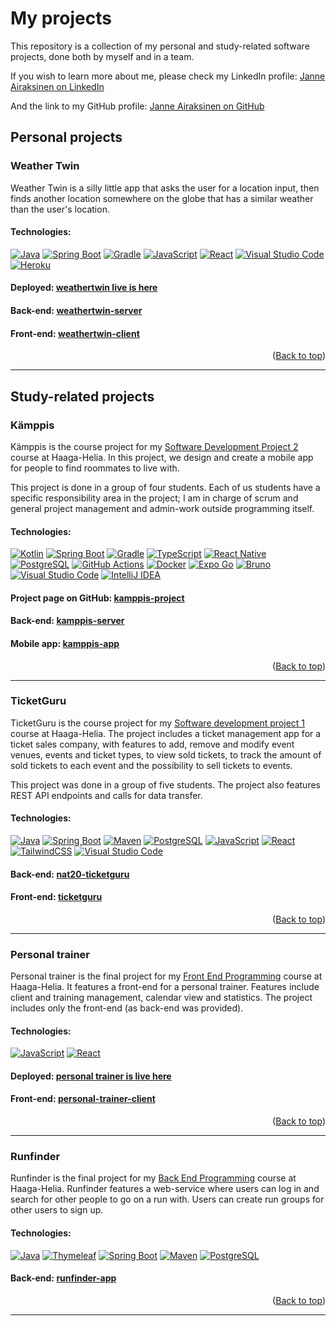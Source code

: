 # My projects
This repository is a collection of my personal and study-related software projects, done both by myself and in a team.

If you wish to learn more about me, please check my LinkedIn profile: [Janne Airaksinen on LinkedIn](https://www.linkedin.com/in/janair/)

And the link to my GitHub profile: [Janne Airaksinen on GitHub](https://github.com/devaajanne)

## Personal projects

### Weather Twin
Weather Twin is a silly little app that asks the user for a location input, then finds another location somewhere on the globe that has a similar weather than the user's location.

#### Technologies:
[![Java][java-logo]][java-url]
[![Spring Boot][spring-logo]][spring-url]
[![Gradle][gradle-logo]][gradle-url]
[![JavaScript][javascript-logo]][javascript-url]
[![React][react-logo]][react-url]
[![Visual Studio Code][vs-code-logo]][vs-code-url]
[![Heroku][heroku-logo]][heroku-url]

#### Deployed: [weathertwin live is here](https://devaajanne.github.io/weathertwin-client/)
#### Back-end: [weathertwin-server](https://github.com/devaajanne/weathertwin-server)
#### Front-end: [weathertwin-client](https://github.com/devaajanne/weathertwin-client)
<p align="right">(<a href="#top">Back to top</a>)</p>

---

## Study-related projects

### Kämppis
Kämppis is the course project for my [Software Development Project 2](https://opinto-opas.haaga-helia.fi/course_unit/SOF007AS3AE) course at Haaga-Helia. In this project, we design and create a mobile app for people to find roommates to live with.

This project is done in a group of four students. Each of us students have a specific responsibility area in the project; I am in charge of scrum and general project management and admin-work outside programming itself.

#### Technologies:
[![Kotlin][kotlin-logo]][kotlin-url]
[![Spring Boot][spring-logo]][spring-url]
[![Gradle][gradle-logo]][gradle-url]
[![TypeScript][typescript-logo]][typescript-url]
[![React Native][react-native-logo]][react-native-url]
[![PostgreSQL][postgres-logo]][postgres-url]
[![GitHub Actions][github-actions-logo]][github-actions-url]
[![Docker][docker-logo]][docker-url]
[![Expo Go][expo-logo]][expo-url]
[![Bruno][bruno-logo]][bruno-url]
[![Visual Studio Code][vs-code-logo]][vs-code-url]
[![IntelliJ IDEA][intellij-idea-logo]][intellij-idea-url]

#### Project page on GitHub: [kamppis-project](https://github.com/HH-Nat20)
#### Back-end: [kamppis-server](https://github.com/HH-Nat20/kamppis-server)
#### Mobile app: [kamppis-app](https://github.com/HH-Nat20/kamppis-app)
<p align="right">(<a href="#top">Back to top</a>)</p>

---

### TicketGuru
TicketGuru is the course project for my [Software development project 1](https://opinto-opas.haaga-helia.fi/course_unit/SOF005AS3AE) course at Haaga-Helia. The project includes a ticket management app for a ticket sales company, with features to add, remove and modify event venues, events and ticket types, to view sold tickets, to track the amount of sold tickets to each event and the possibility to sell tickets to events.

This project was done in a group of five students. The project also features REST API endpoints and calls for data transfer.

#### Technologies:
[![Java][java-logo]][java-url]
[![Spring Boot][spring-logo]][spring-url]
[![Maven][maven-logo]][maven-url]
[![PostgreSQL][postgres-logo]][postgres-url]
[![JavaScript][javascript-logo]][javascript-url]
[![React][react-logo]][react-url]
[![TailwindCSS][tailwind-css-logo]][tailwind-css-url]
[![Visual Studio Code][vs-code-logo]][vs-code-url]

#### Back-end: [nat20-ticketguru](https://github.com/marttyyriroskis/nat20-ticketguru)
#### Front-end: [ticketguru](https://github.com/Bminor87/ticketguru)
<p align="right">(<a href="#top">Back to top</a>)</p>

---

### Personal trainer
Personal trainer is the final project for my [Front End Programming](https://opinto-opas.haaga-helia.fi/course_unit/SOF004AS3AE) course at Haaga-Helia. It features a front-end for a personal trainer. Features include client and training management, calendar view and statistics. The project includes only the front-end (as back-end was provided).

#### Technologies:
[![JavaScript][javascript-logo]][javascript-url]
[![React][react-logo]][react-url]

#### Deployed: [personal trainer is live here](https://devaajanne.github.io/personal-trainer-client/)
#### Front-end: [personal-trainer-client](https://github.com/devaajanne/personal-trainer-client)
<p align="right">(<a href="#top">Back to top</a>)</p>

---

### Runfinder
Runfinder is the final project for my [Back End Programming](https://opinto-opas.haaga-helia.fi/course_unit/SOF003AS3AE) course at Haaga-Helia. Runfinder features a web-service where users can log in and search for other people to go on a run with. Users can create run groups for other users to sign up.

#### Technologies:
[![Java][java-logo]][java-url]
[![Thymeleaf][thymeleaf-logo]][thymeleaf-url]
[![Spring Boot][spring-logo]][spring-url]
[![Maven][maven-logo]][maven-url]
[![PostgreSQL][postgres-logo]][postgres-url]

#### Back-end: [runfinder-app](https://github.com/devaajanne/runfinder-app)
<p align="right">(<a href="#top">Back to top</a>)</p>

---

[java-logo]: https://img.shields.io/badge/Java-%23ED8B00.svg?logo=openjdk&logoColor=white&style=for-the-badge
[java-url]: https://www.java.com/en/
[spring-logo]: https://img.shields.io/badge/Spring%20Boot-6DB33F?style=for-the-badge&logo=springboot&logoColor=white
[spring-url]: https://spring.io/
[gradle-logo]: https://img.shields.io/badge/Gradle-02303A?style=for-the-badge&logo=Gradle&logoColor=white
[gradle-url]: https://gradle.org/
[maven-logo]: https://img.shields.io/badge/apachemaven-C71A36.svg?style=for-the-badge&logo=apachemaven&logoColor=white
[maven-url]: https://maven.apache.org/
[javascript-logo]: https://img.shields.io/badge/JavaScript-F7DF1E?logo=javascript&logoColor=000&style=for-the-badge
[javascript-url]: https://developer.mozilla.org/en-US/docs/Web/JavaScript
[tailwind-css-logo]: https://img.shields.io/badge/tailwindcss-%2338B2AC.svg?style=for-the-badge&logo=tailwind-css&logoColor=white
[tailwind-css-url]: https://tailwindcss.com/
[thymeleaf-logo]: https://img.shields.io/badge/Thymeleaf-%23005C0F.svg?style=for-the-badge&logo=Thymeleaf&logoColor=white
[thymeleaf-url]: https://www.thymeleaf.org/
[react-logo]: https://img.shields.io/badge/React-%2320232a.svg?logo=react&logoColor=%2361DAFB&style=for-the-badge
[react-url]: https://react.dev/
[heroku-logo]: https://img.shields.io/badge/Heroku-430098?logo=heroku&logoColor=fffe&style=for-the-badge
[heroku-url]: https://www.heroku.com/
[kotlin-logo]: https://img.shields.io/badge/Kotlin-7F52FF?style=for-the-badge&logo=Kotlin&logoColor=white
[kotlin-url]: https://kotlinlang.org/
[typescript-logo]: https://img.shields.io/badge/TypeScript-3178C6?style=for-the-badge&logo=typescript&logoColor=white
[typescript-url]: https://www.typescriptlang.org/
[react-native-logo]: https://img.shields.io/badge/react_native-%2320232a.svg?style=for-the-badge&logo=react&logoColor=%2361DAFB
[react-native-url]: https://reactnative.dev/
[postgres-logo]: https://img.shields.io/badge/postgresql-4169e1?style=for-the-badge&logo=postgresql&logoColor=white
[postgres-url]: https://www.postgresql.org/
[docker-logo]: https://img.shields.io/badge/docker-257bd6?style=for-the-badge&logo=docker&logoColor=white
[docker-url]: https://www.docker.com/
[expo-logo]: https://img.shields.io/badge/Expo-000020?style=for-the-badge&logo=expo&logoColor=fff
[expo-url]: https://expo.dev/go
[bruno-logo]: https://img.shields.io/badge/Bruno-FF6C37?style=for-the-badge&logo=Bruno&logoColor=white
[bruno-url]: https://www.usebruno.com/
[vs-code-logo]: https://custom-icon-badges.demolab.com/badge/Visual%20Studio%20Code-0078d7.svg?logo=vsc&logoColor=white&style=for-the-badge
[vs-code-url]: https://code.visualstudio.com/
[intellij-idea-logo]: https://img.shields.io/badge/Intellij%20Idea-000?logo=intellij-idea&style=for-the-badge
[intellij-idea-url]: https://www.jetbrains.com/idea/
[github-actions-logo]: https://img.shields.io/badge/github%20actions-%232671E5.svg?style=for-the-badge&logo=githubactions&logoColor=white
[github-actions-url]: https://github.com/features/actions
